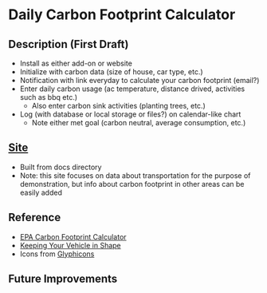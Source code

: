 # Daily Carbon Footprint Calculator

## Description (First Draft)
- Install as either add-on or website  
- Initialize with carbon data (size of house, car type, etc.)  
- Notification with link everyday to calculate your carbon footprint (email?)  
- Enter daily carbon usage (ac temperature, distance drived, activities such as bbq etc.)  
    - Also enter carbon sink activities (planting trees, etc.)  
- Log (with database or local storage or files?) on calendar-like chart  
    - Note either met goal (carbon neutral, average consumption, etc.)  

## [Site](https://hliu23.github.io/daily-carbon-footprint-calculator/)  
- Built from docs directory  
- Note: this site focuses on data about transportation for the purpose of demonstration, but info about carbon footprint in other areas can be easily added  

## Reference
- [EPA Carbon Footprint Calculator](https://www3.epa.gov/carbon-footprint-calculator/)
- [Keeping Your Vehicle in Shape](https://www.fueleconomy.gov/feg/maintain.jsp/)
- Icons from [Glyphicons](https://www.glyphicons.com/)

## Future Improvements